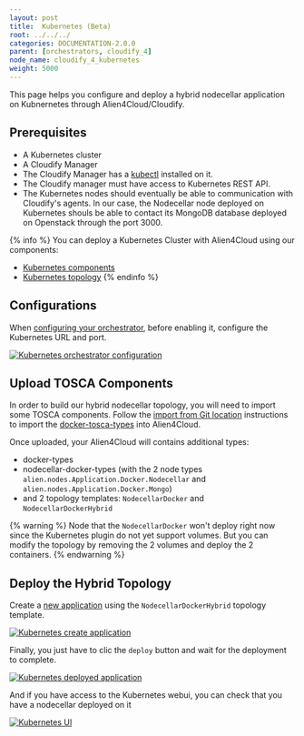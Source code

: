 ```yaml
---
layout: post
title:  Kubernetes (Beta)
root: ../../../
categories: DOCUMENTATION-2.0.0
parent: [orchestrators, cloudify_4]
node_name: cloudify_4_kubernetes
weight: 5000
---
```


This page helps you configure and deploy a hybrid nodecellar application on Kubnernetes through Alien4Cloud/Cloudify.

## Prerequisites ## 

- A Kubernetes cluster
- A Cloudify Manager
- The Cloudify Manager has a [kubectl](https://kubernetes.io/docs/tasks/tools/install-kubectl/#install-kubectl-binary-via-curl) installed on it.
- The Cloudify manager must have access to Kubernetes REST API.
- The Kubernetes nodes should eventually be able to communication with Cloudify's agents. In our case, the Nodecellar node deployed on Kubernetes shouls be able to contact its MongoDB database deployed on Openstack through the port 3000.

{% info %}
You can deploy a Kubernetes Cluster with Alien4Cloud using our components:

- [Kubernetes components](https://github.com/alien4cloud/samples/tree/master/kubernetes)
- [Kubernetes topology](https://github.com/alien4cloud/samples/tree/master/topology-kubernetes)
{% endinfo %}

## Configurations ##

When [configuring your orchestrator](#/documentation/2.0.0/orchestrators/cloudify3_driver/install_config.html), before enabling it, configure the Kubernetes URL and port.

[![Kubernetes orchestrator configuration][k8s_orchestrator_config]][k8s_orchestrator_config]

## Upload TOSCA Components ##

In order to build our hybrid nodecellar topology, you will need to import some TOSCA components.
Follow the [import from Git location](#/documentation/2.0.0/user_guide/catalog_type_upload.html) instructions to import the [docker-tosca-types](https://github.com/alien4cloud/docker-tosca-types) into Alien4Cloud.

Once uploaded, your Alien4Cloud will contains additional types:

- docker-types 
- nodecellar-docker-types (with the 2 node types `alien.nodes.Application.Docker.Nodecellar` and `alien.nodes.Application.Docker.Mongo`)
- and 2 topology templates: `NodecellarDocker` and `NodecellarDockerHybrid`

{% warning %}
Node that the `NodecellarDocker` won't deploy right now since the Kubernetes plugin do not yet support volumes.
But you can modify the topology by removing the 2 volumes and deploy the 2 containers.
{% endwarning %}

## Deploy the Hybrid Topology ##

Create a [new application](#/documentation/2.0.0/user_guide/application_management.html) using the `NodecellarDockerHybrid` topology template.

[![Kubernetes create application][k8s_create_application]][k8s_create_application]

Finally, you just have to clic the `deploy` button and wait for the deployment to complete.

[![Kubernetes deployed application][k8s_deployed]][k8s_deployed]

And if you have access to the Kubernetes webui, you can check that you have a nodecellar deployed on it

[![Kubernetes UI][k8s_ui]][k8s_ui]

[k8s_orchestrator_config]: ../../images/cloudify3_driver/k8s_orchestrator_config.png  "Kubernetes orchestrator configuration"
[k8s_create_application]: ../../images/cloudify3_driver/k8s_create_application.png  "Kubernetes create application"
[k8s_deployed]: ../../images/cloudify3_driver/k8s_deployed.png  "Kubernetes deployed application"
[k8s_ui]: ../../images/cloudify3_driver/k8s_ui.png  "Kubernetes UI"
